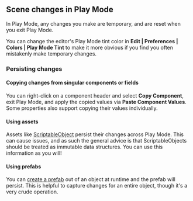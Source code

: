 ## Scene changes in Play Mode
In Play Mode, any changes you make are temporary, and are reset when you exit Play Mode.  

You can change the editor's Play Mode tint color in **Edit | Preferences | Colors | Play Mode Tint** to make it more obvious if you find you often mistakenly make temporary changes.

### Persisting changes
#### Copying changes from singular components or fields
You can right-click on a component header and select **Copy Component**, exit Play Mode, and apply the copied values via **Paste Component Values**.
Some properties also support copying their values individually.

#### Using assets
Assets like [ScriptableObject](https://docs.unity3d.com/Manual/class-ScriptableObject.html) persist their changes across Play Mode. This can cause issues, and as such the general advice is that ScriptableObjects should be treated as immutable data structures. You can use this information as you will!

#### Using prefabs
You can [create a prefab](https://docs.unity3d.com/Manual/CreatingPrefabs.html) out of an object at runtime and the prefab will persist. This is helpful to capture changes for an entire object, though it's a very crude operation.
